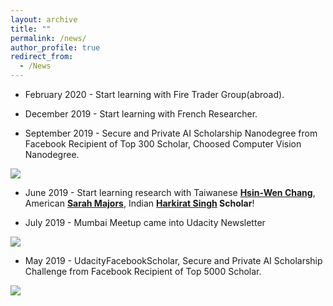 ```yaml
---
layout: archive
title: ""
permalink: /news/
author_profile: true
redirect_from:
  - /News
---
```


[image1]: ./images/spaictitle.png
[image2]: ./images/udacitynewsletter.png   
[image3]: ./images/top300.png


* February 2020 - Start learning with Fire Trader Group(abroad).

* December 2019 - Start learning with French Researcher.

* September 2019 - Secure and Private AI Scholarship Nanodegree from Facebook Recipient of Top 300 Scholar, Choosed Computer Vision Nanodegree.

![][image3]

* June 2019 - Start learning research with Taiwanese **[Hsin-Wen Chang](https://www.linkedin.com/in/hsin-wen-chang/)**, American **[Sarah Majors](https://www.linkedin.com/in/sarah-majors-030991a5/)**, Indian **[Harkirat Singh](https://www.linkedin.com/in/harkirat155/) Scholar**!

* July 2019 - Mumbai Meetup came into Udacity Newsletter

![][image2]

* May 2019 - UdacityFacebookScholar, Secure and Private AI Scholarship Challenge from Facebook Recipient of Top 5000 Scholar.  

![][image1]